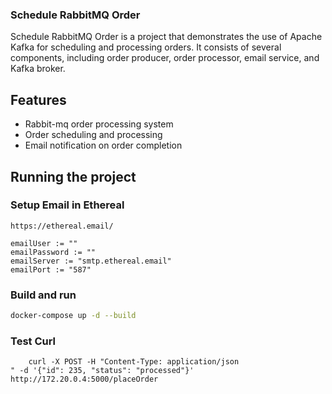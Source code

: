 ### Schedule RabbitMQ Order


Schedule RabbitMQ Order is a project that demonstrates the use of Apache Kafka for scheduling and processing orders. It consists of several components, including order producer, order processor, email service, and Kafka broker.

## Features

- Rabbit-mq order processing system
- Order scheduling and processing
- Email notification on order completion

## Running the project

### Setup Email in Ethereal

`https://ethereal.email/`

```
emailUser := ""
emailPassword := ""
emailServer := "smtp.ethereal.email"
emailPort := "587"
```

### Build and run

```bash
docker-compose up -d --build
```

### Test Curl

```
    curl -X POST -H "Content-Type: application/json
" -d '{"id": 235, "status": "processed"}' http://172.20.0.4:5000/placeOrder
```
